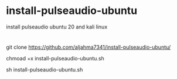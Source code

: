 # install-pulseaudio-ubuntu
install pulseaudio ubuntu 20 and kali linux 


#

git clone https://github.com/aljahma7341/install-pulseaudio-ubuntu/



chmoad +x install-pulseaudio-ubuntu.sh


sh install-pulseaudio-ubuntu.sh
